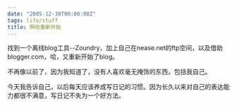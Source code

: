```yaml
---
date: "2005-12-30T00:00:00Z"
tags: life/stuff
title: 啊哈重新开始
---
```


找到一个离线blog工具--Zoundry，加上自己在nease.net的ftp空间，以及借助blogger.com，哈，又重新开始了blog。

不再像以前了，因为我知道了，没有人喜欢毫无掩饰的东西，包括我自己。

今天我告诉自己，以后每天应该养成写日记的习惯。因为长久以来对自己的表达能力都很不满意，写日记不失为一个好方法。
